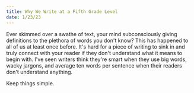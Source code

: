 ```yaml
---
title: Why We Write at a Fifth Grade Level
date: 1/23/23
---
```


Ever skimmed over a swathe of text, your mind subconsciously giving definitions to the plethora of words you don't know? This has happened to all of us at least once before. It's hard for a piece of writing to sink in and truly connect with your reader if they don't understand what it means to begin with. I've seen writers think they're smart when they use big words, wacky jargons, and average ten words per sentence when their readers don't understand anything.

Keep things simple.
